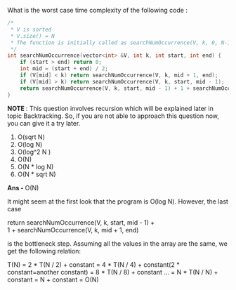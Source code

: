 What is the worst case time complexity of the following code :

```C++
/* 
 * V is sorted 
 * V.size() = N
 * The function is initially called as searchNumOccurrence(V, k, 0, N-1)
 */
int searchNumOccurrence(vector<int> &V, int k, int start, int end) {
    if (start > end) return 0;
    int mid = (start + end) / 2;
    if (V[mid] < k) return searchNumOccurrence(V, k, mid + 1, end);
    if (V[mid] > k) return searchNumOccurrence(V, k, start, mid - 1);
    return searchNumOccurrence(V, k, start, mid - 1) + 1 + searchNumOccurrence(V, k, mid + 1, end);
}
```

<b> NOTE </b>: This question involves recursion which will be explained later in topic Backtracking. So, if you are not able to approach this question now, you can give it a try later.

1. O(sqrt N)
1. O(log N)
1. O(log^2 N )
1. O(N)
1. O(N * log N)
1. O(N * sqrt N)

<b> Ans - </b> O(N)

It might seem at the first look that the program is O(log N).
However, the last case

return searchNumOccurrence(V, k, start, mid - 1) + \
1 + searchNumOccurrence(V, k, mid + 1, end)

is the bottleneck step.
Assuming all the values in the array are the same, we get the following relation:

T(N) = 2 * T(N / 2) + constant
= 4 * T(N / 4) + constant(2 * constant=another constant)
= 8 * T(N / 8) + constant
…
= N * T(N / N) + constant
= N + constant
= O(N)
